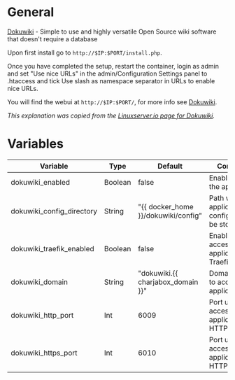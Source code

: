 # General
[Dokuwiki](https://www.dokuwiki.org/dokuwiki) - Simple to use and highly versatile Open Source wiki software that doesn't require a database

Upon first install go to `http://$IP:$PORT/install.php`.

Once you have completed the setup, restart the container, login as admin and set "Use nice URLs" in the admin/Configuration Settings panel to .htaccess and tick Use slash as namespace separator in URLs to enable nice URLs.

You will find the webui at `http://$IP:$PORT/`, for more info see [Dokuwiki](https://www.dokuwiki.org/dokuwiki/).

_This explanation was copied from the [Linuxserver.io page for Dokuwiki](https://hub.docker.com/r/linuxserver/dokuwiki)._

# Variables

| Variable                  | Type    | Default                             | Comment                                          |
|---------------------------|---------|-------------------------------------|--------------------------------------------------|
| dokuwiki_enabled          | Boolean | false                               | Enable/Disable the application                   |
| dokuwiki_config_directory | String  | "{{ docker_home }}/dokuwiki/config" | Path were application config should be stored    |
| dokuwiki_traefik_enabled  | Boolean | false                               | Enable/Disable access to application via Traefik |
| dokuwiki_domain           | String  | "dokuwiki.{{ charjabox_domain }}"   | Domain used to access the application            |
| dokuwiki_http_port        | Int     | 6009                                | Port used to access the application via HTTP     |
| dokuwiki_https_port       | Int     | 6010                                | Port used to access the application via HTTPS    |
